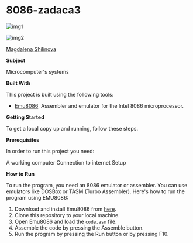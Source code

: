 # 8086-zadaca3

![img1](https://github.com/mshilinova/8086-zadaca3/assets/170893890/fca3e78b-e2c9-41a5-84b3-d9ca6b9955bf)

![img2](https://github.com/mshilinova/8086-zadaca3/assets/170893890/978c7d9a-a811-4857-8f86-98ed6b355e7c)




[Magdalena Shilinova ](https://github.com/mshilinova)

**Subject**

Microcomputer's systems

**Built With**

This project is built using the following tools:

- [Emu8086](https://emu8086-microprocessor-emulator.en.softonic.com/): Assembler and emulator for the Intel 8086 microprocessor.

**Getting Started**

To get a local copy up and running, follow these steps.

**Prerequisites**

In order to run this project you need:

A working computer
Connection to internet
Setup

**How to Run**

To run the program, you need an 8086 emulator or assembler. You can use emulators like DOSBox or TASM (Turbo Assembler). Here's how to run the program using EMU8086:

1. Download and install Emu8086 from [here](https://emu8086-microprocessor-emulator.en.softonic.com/).
2. Clone this repository to your local machine.
3. Open Emu8086 and load the `code.asm` file.
5. Assemble the code by pressing the Assemble button.
6. Run the program by pressing the Run button or by pressing F10.
